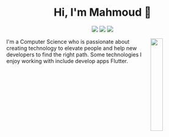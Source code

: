 
<h1 align="center">Hi, I'm Mahmoud 👋</h1>
<p align="center">
    <a href="https://twitter.com/MahmoudR_CS"><img src="https://img.shields.io/badge/twitter-%231FA1F1?style=flat&logo=twitter&logoColor=white"/></a>
    <a href="https://www.linkedin.com/in/mahmoud-ramadan-62b313229"><img src="https://img.shields.io/badge/linkedin-%230177B5?style=flat&logo=linkedin&logoColor=white"/></a>
    <a href="https://www.instagram.com/mahmoudr_cs"><img src="https://img.shields.io/badge/instagram-%23E4415F?style=flat&logo=instagram&logoColor=white"/></a>
  </p>
  
  <img src="https://github.com/mohamedabusrea/mohamedabusrea/blob/master/profile-img.png" align="right" width="25%"/>

I'm a Computer Science who is passionate about creating technology to elevate people and help new developers to find the right path. Some technologies I enjoy working with include develop apps Flutter.
